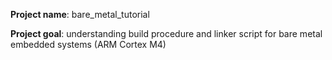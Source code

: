 **Project name**: bare_metal_tutorial

**Project goal**: understanding build procedure and linker script for bare
                  metal embedded systems (ARM Cortex M4)

